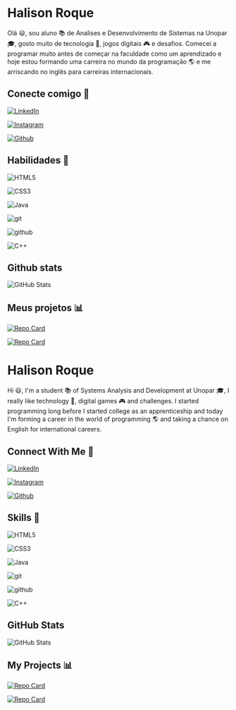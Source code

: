
# Halison Roque

Olá 😃, sou aluno 📚 de Analises e Desenvolvimento de Sistemas na Unopar 🎓, gosto muito de tecnologia 📲, jogos digitais 🎮 e desafios. Comecei a programar muito antes de começar na faculdade como um aprendizado e hoje estou formando uma carreira no mundo da programação 🌎 e me arriscando no inglês para carreiras internacionais.

## Conecte comigo 📧 
[![LinkedIn](https://img.shields.io/badge/LinkedIn-000?style=for-the-badge&logo=linkedin&logoColor=0E76A8)](https://www.linkedin.com/in/halison-roque-1bb387136)

[![Instagram](https://img.shields.io/badge/Instagram-000?style=for-the-badge&logo=instagram)](https://instagram.com/halison_tech?igshid=MzMyNGUyNmU2YQ==)

[![Github](https://img.shields.io/badge/github-000?style=for-the-badge&logo=github&logoColor=0E76A8)](https://github.com/HalisonRoque)

## Habilidades 💪
![HTML5](https://img.shields.io/badge/HTML5-000?style=for-the-badge&logo=html5)

![CSS3](https://img.shields.io/badge/CSS3-000?style=for-the-badge&logo=css3&logoColor=264CE4)

![Java](https://img.shields.io/badge/Java-000?style=for-the-badge&logo=java)

![git](https://img.shields.io/badge/git-000?style=for-the-badge&logo=git)

![github](https://img.shields.io/badge/github-000?style=for-the-badge&logo=github)

![C++](https://img.shields.io/badge/C%2B%2B-000?style=for-the-badge&logo=c%2B%2B&logoColor=00599C)

## Github stats
![GitHub Stats](https://github-readme-stats.vercel.app/api?username=HalisonRoque&theme=transparent&bg_color=003&border_color=30A3DC&show_icons=true&icon_color=30A3DC&title_color=E94D5F&text_color=FFF)

## Meus projetos 📊

[![Repo Card](https://github-readme-stats.vercel.app/api/pin/?username=HalisonRoque&repo=Desafios&bg_color=003&border_color=30A3DC&show_icons=true&icon_color=30A3DC&title_color=E94D5F&text_color=FFF)](https://github.com/HalisonRoque/desafios.git)

[![Repo Card](https://github-readme-stats.vercel.app/api/pin/?username=HalisonRoque&repo=Page-login&bg_color=003&border_color=30A3DC&show_icons=true&icon_color=30A3DC&title_color=E94D5F&text_color=FFF)](https://github.com/HalisonRoque/page-login.git)

# Halison Roque

Hi 😃, I'm a student 📚 of Systems Analysis and Development at Unopar 🎓, I really like technology 📲, digital games 🎮 and challenges. I started programming long before I started college as an apprenticeship and today I'm forming a career in the world of programming 🌎 and taking a chance on English for international careers.

## Connect With Me 📧
[![LinkedIn](https://img.shields.io/badge/LinkedIn-000?style=for-the-badge&logo=linkedin&logoColor=0E76A8)](https://www.linkedin.com/in/halison-roque-1bb387136)

[![Instagram](https://img.shields.io/badge/Instagram-000?style=for-the-badge&logo=instagram)](https://instagram.com/halison_tech?igshid=MzMyNGUyNmU2YQ==)

[![Github](https://img.shields.io/badge/github-000?style=for-the-badge&logo=github&logoColor=0E76A8)](https://github.com/HalisonRoque)

## Skills 💪
![HTML5](https://img.shields.io/badge/HTML5-000?style=for-the-badge&logo=html5)

![CSS3](https://img.shields.io/badge/CSS3-000?style=for-the-badge&logo=css3&logoColor=264CE4)

![Java](https://img.shields.io/badge/Java-000?style=for-the-badge&logo=java)

![git](https://img.shields.io/badge/git-000?style=for-the-badge&logo=git)

![github](https://img.shields.io/badge/github-000?style=for-the-badge&logo=github)

![C++](https://img.shields.io/badge/C%2B%2B-000?style=for-the-badge&logo=c%2B%2B&logoColor=00599C)

## GitHub Stats
![GitHub Stats](https://github-readme-stats.vercel.app/api?username=HalisonRoque&theme=transparent&bg_color=003&border_color=30A3DC&show_icons=true&icon_color=30A3DC&title_color=E94D5F&text_color=FFF)

## My Projects 📊
[![Repo Card](https://github-readme-stats.vercel.app/api/pin/?username=HalisonRoque&repo=Desafios&bg_color=003&border_color=30A3DC&show_icons=true&icon_color=30A3DC&title_color=E94D5F&text_color=FFF)](https://github.com/HalisonRoque/desafios.git)

[![Repo Card](https://github-readme-stats.vercel.app/api/pin/?username=HalisonRoque&repo=Page-login&bg_color=003&border_color=30A3DC&show_icons=true&icon_color=30A3DC&title_color=E94D5F&text_color=FFF)](https://github.com/HalisonRoque/page-login.git)
